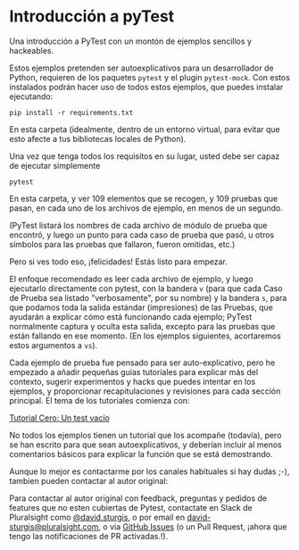 # Introducción a pyTest
Una introducción a PyTest con un montón de ejemplos sencillos y hackeables.

Estos ejemplos pretenden ser autoexplicativos para un desarrollador de Python, requieren de los paquetes `pytest` y el plugin `pytest-mock`. Con estos instalados podrán hacer uso de todos estos ejemplos, que puedes instalar ejecutando:

```
pip install -r requirements.txt
```

En esta carpeta (idealmente, dentro de un entorno virtual, para evitar que esto afecte a tus bibliotecas locales de Python).

Una vez que tenga todos los requisitos en su lugar, usted debe ser capaz de ejecutar simplemente

```
pytest
```

En esta carpeta, y ver 109 elementos que se recogen, y 109 pruebas que pasan, en cada uno de los archivos de ejemplo, en menos de un segundo.

(PyTest listará los nombres de cada archivo de módulo de prueba que encontró, y luego un punto para cada caso de prueba que pasó, u otros símbolos para las pruebas que fallaron, fueron omitidas, etc.)

Pero si ves todo eso, ¡felicidades! Estás listo para empezar.

El enfoque recomendado es leer cada archivo de ejemplo, y luego ejecutarlo directamente con pytest, con la bandera `v` (para que cada Caso de Prueba sea listado "verbosamente", por su nombre) y la bandera `s`, para que podamos toda la salida estándar (impresiones) de las Pruebas, que ayudarán a explicar cómo está funcionando cada ejemplo; PyTest normalmente captura y oculta esta salida, excepto para las pruebas que están fallando en ese momento. (En los ejemplos siguientes, acortaremos estos argumentos a `vs`).

Cada ejemplo de prueba fue pensado para ser auto-explicativo, pero he empezado a añadir pequeñas guías tutoriales para explicar más del contexto, sugerir experimentos y hacks que puedes intentar en los ejemplos, y proporcionar recapitulaciones y revisiones para cada sección principal. El tema de los tutoriales comienza con:

[Tutorial Cero: Un test vacío](https://github.com/INGCOM-UNRN/intro-a-pytest/blob/master/tutorials/00_empty_test.md)

No todos los ejemplos tienen un tutorial que los acompañe (todavía), pero se han escrito para que sean autoexplicativos, y deberían incluir al menos comentarios básicos para explicar la función que se está demostrando.

Aunque lo mejor es contactarme por los canales habituales si hay dudas ;-), tambien pueden contactar al autor original:

Para contactar al autor original con feedback, preguntas y pedidos de features que no esten cubiertas de Pytest, contactate en Slack de Pluralsight como [@david.sturgis](https://pluralsight.slack.com/team/U036DTQQ1), o por email en [david-sturgis@pluralsight.com](mailto:david-sturgis@pluralsight.com), o via [GitHub Issues](https://github.com/pluralsight/intro-to-pytest/issues) (o un Pull Request, ¡ahora que tengo las notificaciones de PR activadas.!).

